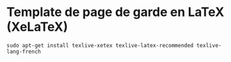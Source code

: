 # Template de page de garde en LaTeX (XeLaTeX)

```
sudo apt-get install texlive-xetex texlive-latex-recommended texlive-lang-french
```
